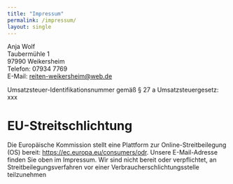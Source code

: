 ```yaml
---
title: "Impressum"
permalink: /impressum/
layout: single
---
```


Anja Wolf  
Taubermühle 1  
97990 Weikersheim  
Telefon: 07934 7769  
E-Mail: reiten-weikersheim@web.de  

Umsatzsteuer-Identifikationsnummer gemäß § 27 a Umsatzsteuergesetz:  
xxx

# EU-Streitschlichtung
Die Europäische Kommission stellt eine Plattform zur Online-Streitbeilegung (OS) bereit:
https://ec.europa.eu/consumers/odr.
Unsere E-Mail-Adresse finden Sie oben im Impressum.
Wir sind nicht bereit oder verpflichtet, an Streitbeilegungsverfahren vor einer
Verbraucherschlichtungsstelle teilzunehmen
